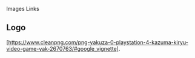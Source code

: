 Images Links
##  Logo 
[https://www.cleanpng.com/png-yakuza-0-playstation-4-kazuma-kiryu-video-game-yak-2670763/#google_vignette].

